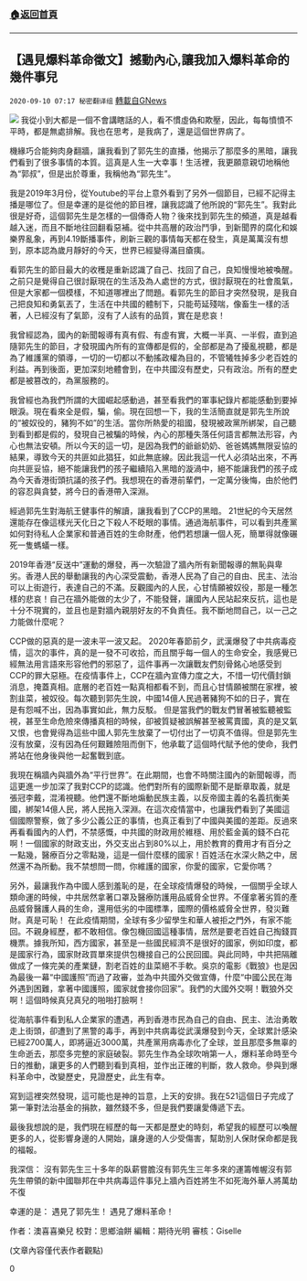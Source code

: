 ###  [:house:返回首頁](https://github.com/ourhimalayas/txt)
---

## 【遇見爆料革命徵文】撼動內心,讓我加入爆料革命的幾件事兒
`2020-09-10 07:17 秘密翻译组` [轉載自GNews](https://gnews.org/zh-hant/345472/)

![](https://s3.amazonaws.com/gnews-media-offload/wp-content/uploads/2020/09/10071059/Screen-Shot-2020-09-10-at-9.02.30-pm-1.png)
我從小到大都是一個不會講瞎話的人，看不慣虛偽和欺壓，因此，每每憤憤不平時，都是無處排解。我也在思考，是我病了，還是這個世界病了。

機緣巧合能夠肉身翻牆，讓我看到了郭先生的直播，他揭示了那麼多的黑暗，讓我們看到了很多事情的本質。這真是人生一大幸事！生活裡，我更願意親切地稱他為“郭叔”，但是出於尊重，我稱他為“郭先生”。

我是2019年3月份，從Youtube的平台上意外看到了另外一個節目，已經不記得主播是哪位了。但是幸運的是從他的節目裡，讓我認識了他所說的“郭先生”。我對此很是好奇，這個郭先生是怎樣的一個傳奇人物？後來找到郭先生的頻道，真是越看越入迷，而且不斷地往回翻看惡補。從中共高層的政治鬥爭，到新聞界的腐化和娛樂界亂象，再到4.19斷播事件，刷新三觀的事情每天都在發生，真是萬萬沒有想到，原本認為歲月靜好的今天，世界已經變得滿目瘡痍。

看郭先生的節目最大的收穫是重新認識了自己、找回了自己，良知慢慢地被喚醒。之前只是覺得自己很討厭現在的生活及為人處世的方式，很討厭現在的社會風氣，但是大家都一個模樣，不知道哪裡出了問題。看郭先生的節目才突然發現，是我自己把良知和勇氣丟了，生活在中共國的體制下，只能苟延殘喘，像畜生一樣的活著，人已經沒有了氣節，沒有了人該有的品質，實在是悲哀！

我曾經認為，國內的新聞報導有真有假、有虛有實，大概一半真、一半假，直到追隨郭先生的節目，才發現國內所有的宣傳都是假的，全部都是為了擾亂視聽，都是為了維護黨的領導，一切的一切都以不動搖政權為目的，不管犧牲掉多少老百姓的利益。再到後面，更加深刻地體會到，在中共國沒有歷史，只有政治。所有的歷史都是被篡改的，為黨服務的。

我曾經也為我們所謂的大國崛起感動過，甚至看我們的軍事紀錄片都能感動到要掉眼淚。現在看來全是假，騙，偷。現在回想一下，我的生活簡直就是郭先生所說的“被奴役的，豬狗不如”的生活。當你所熱愛的祖國，發現被政黨所綁架，自己聽到看到都是假的，發現自己被騙的時候，內心的那種失落任何語言都無法形容，內心也無法安頓。所以今天的這一切，是因為我們的爺爺奶奶、爸爸媽媽無限妥協的結果，導致今天的共匪如此猖狂，如此無底線。因此我這一代人必須站出來，不再向共匪妥協，絕不能讓我們的孩子繼續陷入黑暗的漩渦中，絕不能讓我們的孩子成為今天香港街頭抗議的孩子們。我想現在的香港前輩們，一定萬分後悔，由於他們的容忍與貪婪，將今日的香港帶入深淵。

經過郭先生對海航王健事件的解讀，讓我看到了CCP的黑暗。 21世紀的今天居然還能存在像這樣光天化日之下殺人不眨眼的事情。通過海航事件，可以看到共產黨如何對待私人企業家和普通百姓的生命財產，他們若想讓一個人死，簡單得就像碾死一隻螞蟻一樣。

2019年香港“反送中”運動的爆發，再一次驗證了牆內所有新聞報導的無恥與卑劣。香港人民的舉動讓我的內心深受震動，香港人民為了自己的自由、民主、法治可以上街遊行，表達自己的不滿。反觀國內的人民，心甘情願被奴役，那是一種怎樣的悲哀！自己在牆外能做的太少了，不能發聲，讓國內人民站起來反抗，這也是十分不現實的，並且也是對牆內親朋好友的不負責任。我不斷地問自己，以一己之力能做什麼呢？

CCP做的惡真的是一波未平一波又起。 2020年春節前夕，武漢爆發了中共病毒疫情，這次的事件，真的是一發不可收拾，而且關乎每一個人的生命安全，我感覺已經無法用言語來形容他們的邪惡了，這件事再一次讓戰友們刻骨銘心地感受到CCP的罪大惡極。在疫情事件上，CCP在牆內宣傳力度之大，不惜一切代價封鎖消息，掩蓋真相。底層的老百姓一點真相都看不到，而且心甘情願被關在家裡，被割韭菜，被奴役。每次聽到郭先生說，中國14億人民過著豬狗不如的日子，實在是有怨喊不出，因為事實如此，無力反駁。 
但是當我們的戰友們冒著被監聽被監視，甚至生命危險來傳播真相的時候，卻被質疑被誤解甚至被罵賣國，真的是又氣又恨，也會覺得為這些中國人郭先生放棄了一切付出了一切真不值得。但是郭先生沒有放棄，沒有因為任何艱難險阻而倒下，他承載了這個時代賦予他的使命，我們將站在他身後與他一起奮戰到底。

我現在稱牆內與牆外為“平行世界”。在此期間，也會不時關注國內的新聞報導，而這更進一步加深了我對CCP的認識。他們對所有的國際新聞不是斷章取義，就是張冠李戴，混淆視聽。他們還不斷地煽動民族主義，以反帝國主義的名義抗衡美國，綁架14億人民，將人民拖入深淵。在這次疫情當中，也讓我們看到了美國這個國際警察，做了多少公義公正的事情，也真正看到了中國與美國的差距。反過來再看看國內的人們，不禁感慨，中共國的財政用於維穩、用於藍金黃的錢不白花啊！一個國家的財政支出，外交支出占到80%以上，用於教育的費用才有百分之一點幾，醫療百分之零點幾，這是一個什麼樣的國家！百姓活在水深火熱之中，居然還不為所動。我不禁想問一問，你維護的國家，你愛的國家，它愛你嗎？

另外，最讓我作為中國人感到羞恥的是，在全球疫情爆發的時候，一個關乎全球人類命運的時候，中共居然拿著口罩及醫療防護用品威脅全世界。不僅拿著劣質的產品威脅醫護人員的生命，還用低劣的中國標準，國際的價格威脅全世界，發災難財。真是可恥！ 
在此疫情期間，全球有多少留學生和華人被拒之門外，有家不能回。不親身經歷，都不敢相信。像包機回國這種事情，居然是要老百姓自己掏錢買機票。據我所知，西方國家，甚至是一些國民經濟不是很好的國家，例如印度，都是國家行為，國家財政買單來提供包機接自己的公民回國。與此同時，中共把隔離做成了一條完美的產業鏈，割老百姓的韭菜絕不手軟。吳京的電影《戰狼》也是因為最後一幕“中國護照”而過了政審，並為中共國外交做宣傳，什麼“中國公民在海外遇到困難，拿著中國護照，國家就會接你回家”。我們的大國外交啊！戰狼外交啊！這個時候真兒真兒的啪啪打臉啊！

從海航事件看到私人企業家的遭遇，再到香港市民為自己的自由、民主、法治勇敢走上街頭，卻遭到了黑警的毒手，再到中共病毒從武漢爆發到今天，全球累計感染已經2700萬人，即將逼近3000萬，共產黨用病毒赤化了全球，並且那麼多無辜的生命逝去，那麼多完整的家庭破裂。郭先生作為全球吹哨第一人，爆料革命時至今日的推動，讓更多的人們聽到看到真相，並作出正確的判斷，救人救命。參與到爆料革命中，改變歷史，見證歷史，此生有幸。

寫到這裡突然發現，這可能也是神的旨意，上天的安排。我在521這個日子完成了第一筆對法治基金的捐款，雖然錢不多，但是我們要讓愛傳遞下去。

最後我想說的是，我們現在經歷的每一天都是歷史的時刻，希望我的經歷可以喚醒更多的人，從影響身邊的人開始，讓身邊的人少受傷害，幫助別人保財保命都是我的福報。

我深信： 
沒有郭先生三十多年的臥薪嘗膽沒有郭先生三年多來的運籌帷幄沒有郭先生帶領的新中國聯邦在中共病毒這件事兒上牆內百姓將生不如死海外華人將萬劫不復

幸運的是： 
遇見了郭先生！ 
遇見了爆料革命！

作者：澳喜喜樂兒
校對：思鄉油餅
編輯：期待光明
審核：Giselle

(文章內容僅代表作者觀點)

0
